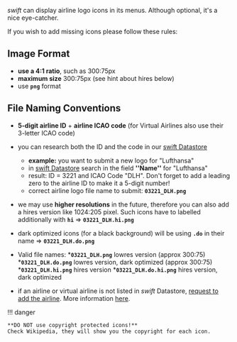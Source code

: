 <!--
    SPDX-FileCopyrightText: Copyright (C) swift Project Community / Contributors
    SPDX-License-Identifier: GFDL-1.3-only
-->

*swift* can display airline logo icons in its menus.
Although optional, it's a nice eye-catcher.

If you wish to add missing icons please follow these rules:


## Image Format
* **use a 4:1 ratio**, such as 300:75px
* **maximum size** 300:75px (see hint about hires below)
* use **``png``** format

## File Naming Conventions
* **5-digit airline ID** + **airline ICAO code** (for Virtual Airlines also use their 3-letter ICAO code)
* you can research both the ID and the code in our [swift Datastore](https://datastore.swift-project.org/page/publicairlineicao.php)
  * **example:** you want to submit a new logo for "Lufthansa"
  * in [swift Datastore](https://datastore.swift-project.org/page/publicairlineicao.php) search in the field **''Name''** for "Lufthansa"
  * result: ID = 3221 and ICAO Code "DLH".
    Don't forget to add a leading zero to the airline ID to make it a 5-digit number!
  * correct airline logo file name to submit: **``03221_DLH.png``**

* we may use **higher resolutions** in the future, therefore you can also add a hires version like 1024:205 pixel.
  Such icons have to labelled additionally with **``hi``** => **``03221_DLH.hi.png``**
* dark optimized icons (for a black background) will be using **``.do``** in their name => **``03221_DLH.do.png``**

* Valid file names:
  ***``03221_DLH.png``** lowres version (approx 300:75)
  ***``03221_DLH.do.png``** lowres version, dark optimized (approx 300:75)
  ***``03221_DLH.hi.png``** hires version
  ***``03221_DLH.do.hi.png``** hires version, dark optimized
* if an airline or virtual airline is not listed in *swift* Datastore, [request to add the airline](https://datastore.swift-project.org/page/changerequestairlineicao.php?clear=true).
  More information [here](./../../documentation/swift_datastore/change_requests.md).

!!! danger

    **DO NOT use copyright protected icons!**
    Check Wikipedia, they will show you the copyright for each icon.
